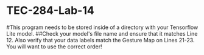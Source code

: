 # TEC-284-Lab-14

#This program needs to be stored inside of a directory with your Tensorflow Lite model.
##Check your model's file name and ensure that it matches Line 12. Also verify that your data labels match the Gesture Map on Lines 21-23. You will want to use the correct order! 
